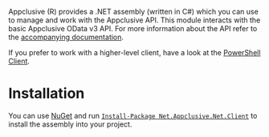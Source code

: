 Appclusive (R) provides a .NET assembly (written in C#) which you can use to manage and work with the Appclusive API. This module interacts with the basic Appclusive OData v3 API. For more information about the API refer to the [accompanying documentation](../Endpoints/Api).

If you prefer to work with a higher-level client, have a look at the [PowerShell Client](PowerShell).

# Installation

You can use [NuGet](https://www.nuget.org) and run [`Install-Package Net.Appclusive.Net.Client`](https://www.nuget.org/packages/Net.Appclusive.Net.Client/) to install the assembly into your project.

